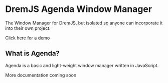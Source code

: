 # DremJS Agenda Window Manager
The Window Manager for DremJS, but isolated so anyone can incorporate it into their own project.

<a href="https://sparrdrem.github.io/agenda-wm/Agenda-WM.html">Click here for a demo</a>

## What is Agenda?
Agenda is a basic and light-weight window manager written in JavaScript.

More documentation coming soon
